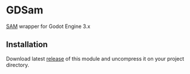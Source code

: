 # GDSam

[SAM](https://simulationcorner.net/index.php?page=sam) wrapper for Godot Engine 3.x

## Installation

Download latest [release](https://github.com/khairul169/gdsqlite-native/releases) of this module and uncompress it on your project directory.
